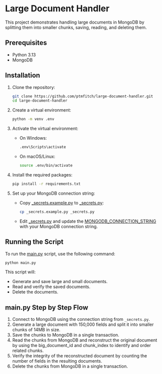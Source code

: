 # Large Document Handler

This project demonstrates handling large documents in MongoDB by splitting them into smaller chunks, saving, reading, and deleting them.

## Prerequisites

- Python 3.13
- MongoDB

## Installation

1. Clone the repository:

    ```sh
    git clone https://github.com/ptmfitch/large-document-handler.git
    cd large-document-handler
    ```

2. Create a virtual environment:

    ```sh
    python -m venv .env
    ```

3. Activate the virtual environment:

    - On Windows:

        ```sh
        .env\Scripts\activate
        ```

    - On macOS/Linux:

        ```sh
        source .env/bin/activate
        ```

4. Install the required packages:

    ```sh
    pip install -r requirements.txt
    ```

5. Set up your MongoDB connection string:

    - Copy [_secrets.example.py](http://_vscodecontentref_/2) to [_secrets.py](http://_vscodecontentref_/3):

        ```sh
        cp _secrets.example.py _secrets.py
        ```

    - Edit [_secrets.py](http://_vscodecontentref_/4) and update the [MONGODB_CONNECTION_STRING](http://_vscodecontentref_/5) with your MongoDB connection string.

## Running the Script

To run the [main.py](http://_vscodecontentref_/6) script, use the following command:

```sh
python main.py
```

This script will:

- Generate and save large and small documents.
- Read and verify the saved documents.
- Delete the documents.

## main.py Step by Step Flow

1. Connect to MongoDB using the connection string from `_secrets.py`.
2. Generate a large document with 150,000 fields and split it into smaller chunks of 14MB in size.
3. Save the chunks to MongoDB in a single transaction.
4. Read the chunks from MongoDB and reconstruct the original document by using the big_document_id and chunk_index to identify and order related chunks.
5. Verify the integrity of the reconstructed document by counting the number of fields in the resulting documents.
6. Delete the chunks from MongoDB in a single transaction.
